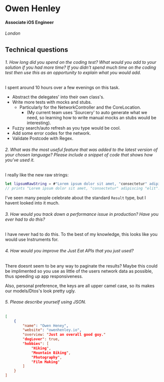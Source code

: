 # Owen Henley 
#### Associate iOS Engineer
###### London

## Technical questions

###### 1. How long did you spend on the coding test? What would you add to your solution if you had more time? If you didn't spend much time on the coding test then use this as an opportunity to explain what you would add.

I spent around 10 hours over a few evenings on this task.

- Abstract the delegates' into their own class's.
- Write more tests with mocks and stubs.
	- Particularly for the NetworkController and the CoreLocation.
		-	(My current team uses 'Sourcery' to auto generate what we need, so learning how to write manual mocks an stubs would be interesting).
- Fuzzy search/auto refresh as you type would be cool.
- Add some error codes for the network.
- Validate Postcode with Regex.


###### 2. What was the most useful feature that was added to the latest version of your chosen language? Please include a snippet of code that shows how you've used it.

I really like the new raw strings:

```swift
let lipsumRawString = #"Lorem ipsum dolor sit amet, "consectetur" adipiscing "elit". Duis varius, ante non \#(bibendum) elementum"#
// prints "Lorem ipsum dolor sit amet, "consectetur" adipiscing "elit". Duis varius, ante non bibendum elementum"
```

I've seen many people celebrate about the standard `Result` type, but I havent looked into it much.

###### 3. How would you track down a performance issue in production? Have you ever had to do this?
I have never had to do this. To the best of my knowledge, this looks like you would use Instruments for.


###### 4. How would you improve the Just Eat APIs that you just used?
There doesnt seem to be any way to paginate the results? Maybe this could be implimented so you use as little of the users network data as possible, thus speeding up app responsiveness.

Also, personal preference, the keys are all upper camel case, so its makes our models/Dtos's look pretty ugly.

###### 5. Please describe yourself using JSON.

```json
[
	{
		"name": "Owen Heney",
		"website": "owenhenley.io",
		"overview: "Just an overall good guy."
		"dogLover": true,
		"hobbies": [
			"Hiking",
			"Mountain Biking",
			"Photography",
			"Film Making"
		]
	}
]
```